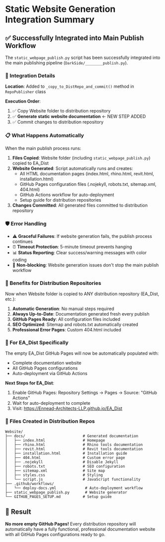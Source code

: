 # Static Website Generation Integration Summary

## ✅ Successfully Integrated into Main Publish Workflow

The `static_webpage_publish.py` script has been successfully integrated into the main publishing pipeline (`DarkSide/________publish.py`).

### 🔧 Integration Details

**Location**: Added to `_copy_to_DistRepo_and_commit()` method in `RepoPublisher` class

**Execution Order**:
1. ✅ Copy Website folder to distribution repository
2. ✅ **Generate static website documentation** ← NEW STEP ADDED
3. ✅ Commit changes to distribution repository

### 📋 What Happens Automatically

When the main publish process runs:

1. **Files Copied**: Website folder (including `static_webpage_publish.py`) copied to EA_Dist
2. **Website Generated**: Script automatically runs and creates:
   - All HTML documentation pages (index.html, rhino.html, revit.html, installation.html)
   - GitHub Pages configuration files (.nojekyll, robots.txt, sitemap.xml, 404.html)
   - GitHub Actions workflow for auto-deployment
   - Setup guide for distribution repositories
3. **Changes Committed**: All generated files committed to distribution repository

### 🛡️ Error Handling

- ⚠️ **Graceful Failures**: If website generation fails, the publish process continues
- ⏰ **Timeout Protection**: 5-minute timeout prevents hanging
- 📊 **Status Reporting**: Clear success/warning messages with color coding
- 🔄 **Non-blocking**: Website generation issues don't stop the main publish workflow

### 🎯 Benefits for Distribution Repositories

Now when Website folder is copied to ANY distribution repository (EA_Dist, etc.):

1. **Automatic Generation**: No manual steps required
2. **Always Up-to-Date**: Documentation generated fresh every publish
3. **GitHub Pages Ready**: All configuration files included
4. **SEO Optimized**: Sitemap and robots.txt automatically created
5. **Professional Error Pages**: Custom 404.html included

### 🚀 For EA_Dist Specifically

The empty EA_Dist GitHub Pages will now be automatically populated with:
- Complete documentation website
- All GitHub Pages configurations
- Auto-deployment via GitHub Actions

**Next Steps for EA_Dist**:
1. Enable GitHub Pages: Repository Settings → Pages → Source: "GitHub Actions"
2. Wait for auto-deployment to complete
3. Visit: https://Ennead-Architects-LLP.github.io/EA_Dist

### 📁 Files Created in Distribution Repos

```
Website/
├── docs/                          # Generated documentation
│   ├── index.html                 # Homepage
│   ├── rhino.html                 # Rhino tools documentation  
│   ├── revit.html                 # Revit tools documentation
│   ├── installation.html          # Installation guide
│   ├── 404.html                   # Custom error page
│   ├── .nojekyll                  # Disable Jekyll
│   ├── robots.txt                 # SEO configuration
│   ├── sitemap.xml                # Site map
│   ├── styles.css                 # Styling
│   └── script.js                  # JavaScript functionality
├── .github/workflows/
│   └── deploy-docs.yml             # Auto-deployment workflow
├── static_webpage_publish.py       # Website generator
└── GITHUB_PAGES_SETUP.md          # Setup guide
```

## 🎉 Result

**No more empty GitHub Pages!** Every distribution repository will automatically have a fully functional, professional documentation website with all GitHub Pages configurations ready to go. 